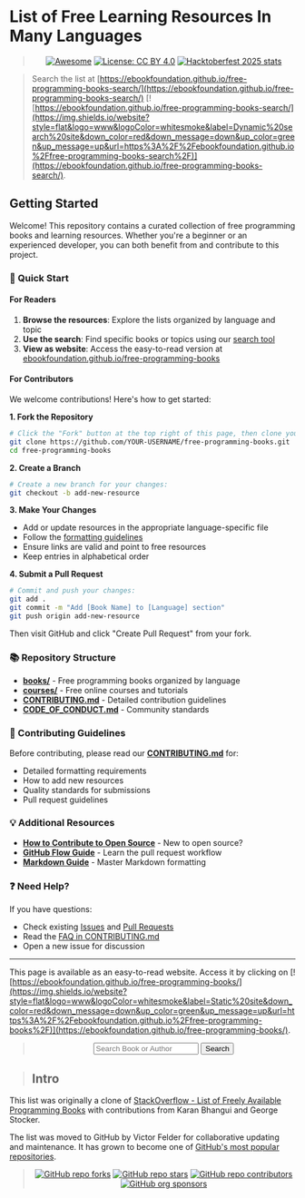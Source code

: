 # List of Free Learning Resources In Many Languages

<div align="center" markdown="1">

> [![Awesome](https://cdn.rawgit.com/sindresorhus/awesome/d7305f38d29fed78fa85652e3a63e154dd8e8829/media/badge.svg)](https://github.com/sindresorhus/awesome)
> [![License: CC BY 4.0](https://img.shields.io/badge/License-CC%20BY%204.0-lightgrey.svg)](https://creativecommons.org/licenses/by/4.0/)
> [![Hacktoberfest 2025 stats](https://img.shields.io/github/hacktoberfest/2025/EbookFoundation/free-programming-books?label=Hacktoberfest+2025)](https://github.com/EbookFoundation/free-programming-books/pulls?q=is%3Apr+is%3Amerged+created%3A2025-10-01..2025-10-31)

</div>

> Search the list at [https://ebookfoundation.github.io/free-programming-books-search/](https://ebookfoundation.github.io/free-programming-books-search/) [![https://ebookfoundation.github.io/free-programming-books-search/](https://img.shields.io/website?style=flat&logo=www&logoColor=whitesmoke&label=Dynamic%20search%20site&down_color=red&down_message=down&up_color=green&up_message=up&url=https%3A%2F%2Febookfoundation.github.io%2Ffree-programming-books-search%2F)](https://ebookfoundation.github.io/free-programming-books-search/).

## Getting Started

Welcome! This repository contains a curated collection of free programming books and learning resources. Whether you're a beginner or an experienced developer, you can both benefit from and contribute to this project.

### 🚀 Quick Start

#### For Readers
1. **Browse the resources**: Explore the lists organized by language and topic
2. **Use the search**: Find specific books or topics using our [search tool](https://ebookfoundation.github.io/free-programming-books-search/)
3. **View as website**: Access the easy-to-read version at [ebookfoundation.github.io/free-programming-books](https://ebookfoundation.github.io/free-programming-books/)

#### For Contributors

We welcome contributions! Here's how to get started:

**1. Fork the Repository**
```bash
# Click the "Fork" button at the top right of this page, then clone your fork:
git clone https://github.com/YOUR-USERNAME/free-programming-books.git
cd free-programming-books
```

**2. Create a Branch**
```bash
# Create a new branch for your changes:
git checkout -b add-new-resource
```

**3. Make Your Changes**
- Add or update resources in the appropriate language-specific file
- Follow the [formatting guidelines](CONTRIBUTING.md#formatting)
- Ensure links are valid and point to free resources
- Keep entries in alphabetical order

**4. Submit a Pull Request**
```bash
# Commit and push your changes:
git add .
git commit -m "Add [Book Name] to [Language] section"
git push origin add-new-resource
```
Then visit GitHub and click "Create Pull Request" from your fork.

### 📚 Repository Structure

- **[books/](books/)** - Free programming books organized by language
- **[courses/](courses/)** - Free online courses and tutorials
- **[CONTRIBUTING.md](CONTRIBUTING.md)** - Detailed contribution guidelines
- **[CODE_OF_CONDUCT.md](CODE_OF_CONDUCT.md)** - Community standards

### 🤝 Contributing Guidelines

Before contributing, please read our **[CONTRIBUTING.md](CONTRIBUTING.md)** for:
- Detailed formatting requirements
- How to add new resources
- Quality standards for submissions
- Pull request guidelines

### 💡 Additional Resources

- **[How to Contribute to Open Source](https://opensource.guide/how-to-contribute/)** - New to open source?
- **[GitHub Flow Guide](https://guides.github.com/introduction/flow/)** - Learn the pull request workflow
- **[Markdown Guide](https://www.markdownguide.org/)** - Master Markdown formatting

### ❓ Need Help?

If you have questions:
- Check existing [Issues](https://github.com/EbookFoundation/free-programming-books/issues) and [Pull Requests](https://github.com/EbookFoundation/free-programming-books/pulls)
- Read the [FAQ in CONTRIBUTING.md](CONTRIBUTING.md#faq)
- Open a new issue for discussion

---

This page is available as an easy-to-read website. Access it by clicking on [![https://ebookfoundation.github.io/free-programming-books/](https://img.shields.io/website?style=flat&logo=www&logoColor=whitesmoke&label=Static%20site&down_color=red&down_message=down&up_color=green&up_message=up&url=https%3A%2F%2Febookfoundation.github.io%2Ffree-programming-books%2F)](https://ebookfoundation.github.io/free-programming-books/).

<div align="center">

> <form action="https://ebookfoundation.github.io/free-programming-books-search">
>   <input type="text" id="fpbSearch" name="search" required placeholder="Search Book or Author"/>
>   <label for="submit"> </label>
>   <input type="submit" id="submit" name="submit" value="Search" />
> </form>

</div>

> ## Intro

This list was originally a clone of [StackOverflow - List of Freely Available Programming Books](https://web.archive.org/web/20140606191453/http://stackoverflow.com/questions/194812/list-of-freely-available-programming-books/392926) with contributions from Karan Bhangui and George Stocker.

The list was moved to GitHub by Victor Felder for collaborative updating and maintenance. It has grown to become one of [GitHub's most popular repositories](https://octoverse.github.com/).

<div align="center" markdown="1">

> [![GitHub repo forks](https://img.shields.io/github/forks/EbookFoundation/free-programming-books?style=flat&logo=github&logoColor=whitesmoke&label=Forks)](https://github.com/EbookFoundation/free-programming-books/network)
> [![GitHub repo stars](https://img.shields.io/github/stars/EbookFoundation/free-programming-books?style=flat&logo=github&logoColor=whitesmoke&label=Stars)](https://github.com/EbookFoundation/free-programming-books/stargazers)
> [![GitHub repo contributors](https://img.shields.io/github/contributors-anon/EbookFoundation/free-programming-books?style=flat&logo=github&logoColor=whitesmoke&label=Contributors)](https://github.com/EbookFoundation/free-programming-books/graphs/contributors)
    [![GitHub org sponsors](https://img.shields.io/github/sponsors/EbookFoundation?style=flat&logo=github&logoColor=whitesmoke&label=Sponsors)](https://github.com/sponsors/EbookFoundation)

</div>
